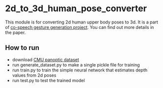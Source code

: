 # 2d_to_3d_human_pose_converter

This module is for converting 2d human upper body poses to 3d.
It is a part of [co-speech gesture generation project](https://sites.google.com/view/youngwoo-yoon/projects/co-speech-gesture-generation).
You can find out more details in the paper.

## How to run
* download [CMU panoptic dataset](http://domedb.perception.cs.cmu.edu/)
* run generate_dataset.py to make a single pickle file for training
* run train.py to train the simple neural network that estimates depth values from 2d poses
* run test.py to test the trained model
